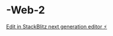 # -Web-2

[Edit in StackBlitz next generation editor ⚡️](https://stackblitz.com/~/github.com/LeonardoSya/-Web-2)